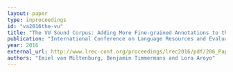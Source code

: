 ```yaml
---
layout: paper
type: inproceedings
id: "va2016the-vu"
title: "The VU Sound Corpus: Adding More Fine-grained Annotations to the Freesound Database"
publication: "International Conference on Language Resources and Evaluation (LREC)"
year: 2016
external_url: http://www.lrec-conf.org/proceedings/lrec2016/pdf/206_Paper.pdf
authors: "Emiel van Miltenburg, Benjamin Timmermans and Lora Aroyo"
---
```

